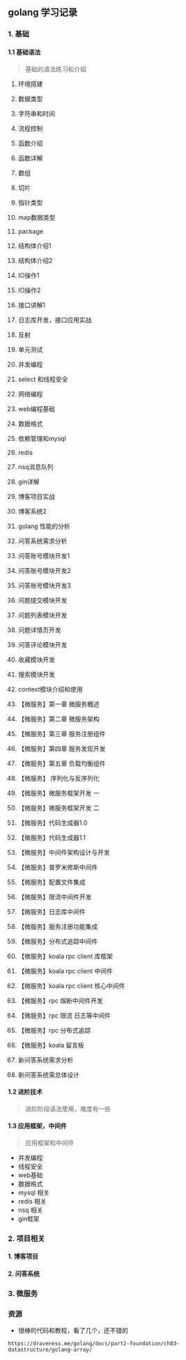 ## golang 学习记录

### 1. 基础

#### 1.1 基础语法
> 基础的语法练习和介绍
1. 环境搭建
2. 数据类型
3. 字符串和时间
4. 流程控制

5. 函数介绍
6. 函数详解
7. 数组
8. 切片
9. 指针类型
10. map数据类型
11. package
12. 结构体介绍1
13. 结构体介绍2

14. IO操作1
15. IO操作2
16. 接口讲解1

17. 日志库开发，接口应用实战

18. 反射
19. 单元测试
20. 并发编程
21. select 和线程安全
22. 网络编程
23. web编程基础
24. 数据格式
25. 依赖管理和mysql
26. redis
27. nsq消息队列
28. gin详解

29. 博客项目实战
30. 博客系统2

31. golang 性能的分析
32. 问答系统需求分析
33. 问答账号模块开发1
34. 问答账号模块开发2
35. 问答账号模块开发3
36. 问题提交模块开发
37. 问题列表模块开发
38. 问题详情页开发
39. 问答评论模块开发
40. 收藏模块开发
41. 搜索模块开发
42. context模块介绍和使用

43. 【微服务】第一章 微服务概述 
44. 【微服务】第二章 微服务架构
45. 【微服务】第三章 服务注册组件 
46. 【微服务】第四章 服务发现开发
47. 【微服务】第五章 负载均衡组件

48. 【微服务】  序列化与反序列化
49. 【微服务】微服务框架开发 一
50. 【微服务】微服务框架开发 二
51. 【微服务】代码生成器1.0
52. 【微服务】代码生成器1.1
53. 【微服务】中间件架构设计与开发
54. 【微服务】普罗米修斯中间件
55. 【微服务】配置文件集成
56. 【微服务】限流中间件开发
57. 【微服务】日志库中间件
58. 【微服务】服务注册功能集成
59. 【微服务】分布式追踪中间件

60. 【微服务】koala rpc client 库框架
61. 【微服务】koala rpc client 中间件
62. 【微服务】koala rpc client 核心中间件
63. 【微服务】rpc 熔断中间件开发
64. 【微服务】rpc 限流 日志等中间件
65. 【微服务】rpc 分布式追踪
66. 【微服务】koala 留言板

67. 新问答系统需求分析
68. 新问答系统需总体设计



#### 1.2 进阶技术
> 进阶阶段语法使用，难度有一些


#### 1.3 应用框架，中间件
> 应用框架和中间件
- 并发编程
- 线程安全
- web基础
- 数据格式
- mysql 相关
- redis 相关
- nsq 相关
- gin框架



### 2. 项目相关

#### 1. 博客项目


#### 2. 问答系统


### 3. 微服务


### 资源
- 很棒的代码和教程，看了几个，还不错的
```
https://draveness.me/golang/docs/part2-foundation/ch03-datastructure/golang-array/
```
